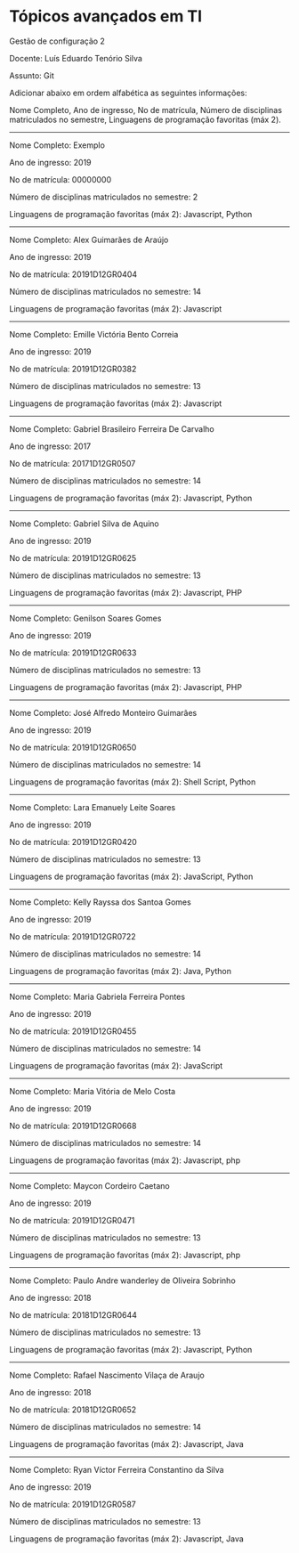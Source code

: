 # Tópicos avançados em TI

Gestão de configuração 2

Docente: Luís Eduardo Tenório Silva 

Assunto: Git

Adicionar abaixo em ordem alfabética as seguintes informações:

Nome Completo, Ano de ingresso, No de matrícula, Número de disciplinas matriculados no semestre, Linguagens de programação favoritas (máx 2).

-------------------------------------------

Nome Completo: Exemplo

Ano de ingresso: 2019

No de matrícula: 00000000

Número de disciplinas matriculados no semestre: 2

Linguagens de programação favoritas (máx 2): Javascript, Python

---------------------------------------------

Nome Completo: Alex Guimarães de Araújo

Ano de ingresso: 2019

No de matrícula: 20191D12GR0404

Número de disciplinas matriculados no semestre: 14

Linguagens de programação favoritas (máx 2): Javascript

---------------------------------------------

Nome Completo: Emille Victória Bento Correia

Ano de ingresso: 2019

No de matrícula: 20191D12GR0382

Número de disciplinas matriculados no semestre: 13

Linguagens de programação favoritas (máx 2): Javascript

---------------------------------------------

Nome Completo: Gabriel Brasileiro Ferreira De Carvalho

Ano de ingresso: 2017

No de matrícula: 20171D12GR0507

Número de disciplinas matriculados no semestre: 14

Linguagens de programação favoritas (máx 2): Javascript, Python

---------------------------------------------

Nome Completo: Gabriel Silva de Aquino

Ano de ingresso: 2019

No de matrícula: 20191D12GR0625

Número de disciplinas matriculados no semestre: 13

Linguagens de programação favoritas (máx 2): Javascript, PHP

---------------------------------------------

Nome Completo: Genilson Soares Gomes

Ano de ingresso: 2019

No de matrícula: 20191D12GR0633

Número de disciplinas matriculados no semestre: 13

Linguagens de programação favoritas (máx 2): Javascript, PHP

-------------------------------------------

Nome Completo: José Alfredo Monteiro Guimarães

Ano de ingresso: 2019

No de matrícula: 20191D12GR0650

Número de disciplinas matriculados no semestre: 14

Linguagens de programação favoritas (máx 2): Shell Script, Python

---------------------------------------------
Nome Completo: Lara Emanuely Leite Soares

Ano de ingresso: 2019

No de matrícula: 20191D12GR0420

Número de disciplinas matriculados no semestre: 13

Linguagens de programação favoritas (máx 2): JavaScript, Python

---------------------------------------------

Nome Completo: Kelly Rayssa dos Santoa Gomes

Ano de ingresso: 2019

No de matrícula: 20191D12GR0722

Número de disciplinas matriculados no semestre: 14

Linguagens de programação favoritas (máx 2): Java, Python

---------------------------------------------

Nome Completo: Maria Gabriela Ferreira Pontes

Ano de ingresso: 2019

No de matrícula: 20191D12GR0455

Número de disciplinas matriculados no semestre: 14

Linguagens de programação favoritas (máx 2): JavaScript

-------------------------------------------

Nome Completo: Maria Vitória de Melo Costa

Ano de ingresso: 2019

No de matrícula: 20191D12GR0668

Número de disciplinas matriculados no semestre: 14

Linguagens de programação favoritas (máx 2): Javascript, php

-------------------------------------------

Nome Completo: Maycon Cordeiro Caetano

Ano de ingresso: 2019

No de matrícula: 20191D12GR0471

Número de disciplinas matriculados no semestre: 13

Linguagens de programação favoritas (máx 2): Javascript, php

-------------------------------------------

Nome Completo: Paulo Andre wanderley de Oliveira Sobrinho 

Ano de ingresso: 2018

No de matrícula: 20181D12GR0644

Número de disciplinas matriculados no semestre: 13

Linguagens de programação favoritas (máx 2): Javascript, Python

---------------------------------------------

Nome Completo: Rafael Nascimento Vilaça de Araujo

Ano de ingresso: 2018

No de matrícula: 20181D12GR0652

Número de disciplinas matriculados no semestre: 14

Linguagens de programação favoritas (máx 2): Javascript, Java

---------------------------------------------

Nome Completo: Ryan Víctor Ferreira Constantino da Silva

Ano de ingresso: 2019

No de matrícula: 20191D12GR0587

Número de disciplinas matriculados no semestre: 13

Linguagens de programação favoritas (máx 2): Javascript, Java